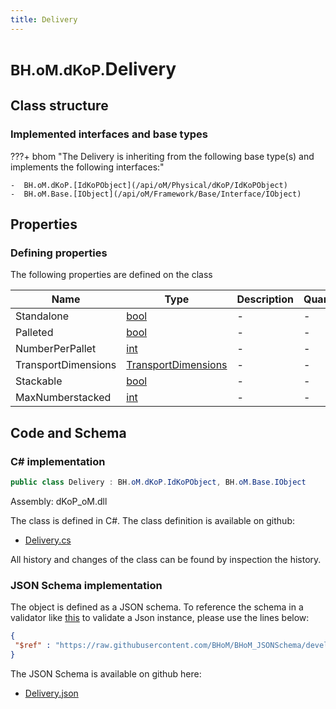 ```yaml
---
title: Delivery
---
```


# <small>BH.oM.dKoP.</small>**Delivery**



## Class structure

### Implemented interfaces and base types

???+ bhom "The Delivery is inheriting from the following base type(s) and implements the following interfaces:"

    -  BH.oM.dKoP.[IdKoPObject](/api/oM/Physical/dKoP/IdKoPObject)
    -  BH.oM.Base.[IObject](/api/oM/Framework/Base/Interface/IObject)


## Properties



### Defining properties

The following properties are defined on the class

| Name             | Type             | Description      | Quantity         |
|------------------|------------------|------------------|------------------|
| Standalone | [bool](https://learn.microsoft.com/en-us/dotnet/api/System.Boolean?view=netstandard-2.0) | - | - |
| Palleted | [bool](https://learn.microsoft.com/en-us/dotnet/api/System.Boolean?view=netstandard-2.0) | - | - |
| NumberPerPallet | [int](https://learn.microsoft.com/en-us/dotnet/api/System.Int32?view=netstandard-2.0) | - | - |
| TransportDimensions | [TransportDimensions](/api/oM/Physical/dKoP/Assembly/TransportDimensions) | - | - |
| Stackable | [bool](https://learn.microsoft.com/en-us/dotnet/api/System.Boolean?view=netstandard-2.0) | - | - |
| MaxNumberstacked | [int](https://learn.microsoft.com/en-us/dotnet/api/System.Int32?view=netstandard-2.0) | - | - |


## Code and Schema

### C# implementation

``` C# title="C#"
public class Delivery : BH.oM.dKoP.IdKoPObject, BH.oM.Base.IObject
```

Assembly: dKoP_oM.dll

The class is defined in C#. The class definition is available on github:

- [Delivery.cs](https://github.com/BHoM/dKoP_Toolkit/blob/develop/dKoP_oM/Assembly\Delivery.cs)

All history and changes of the class can be found by inspection the history.
### JSON Schema implementation

The object is defined as a JSON schema. To reference the schema in a validator like [this](https://www.jsonschemavalidator.net/) to validate a Json instance, please use the lines below:

``` json title="JSON Schema"
{
 "$ref" : "https://raw.githubusercontent.com/BHoM/BHoM_JSONSchema/develop/dKoP_oM/Delivery.json"
}
```

The JSON Schema is available on github here:

- [Delivery.json](https://github.com/BHoM/BHoM_JSONSchema/blob/develop/dKoP_oM/Delivery.json)
